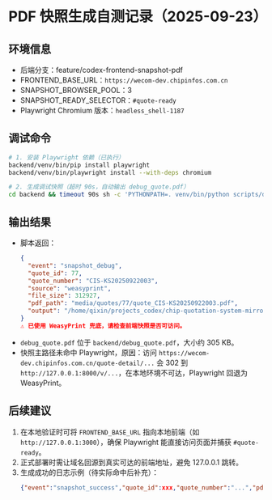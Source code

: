 # PDF 快照生成自测记录（2025-09-23）

## 环境信息
- 后端分支：feature/codex-frontend-snapshot-pdf
- FRONTEND_BASE_URL：`https://wecom-dev.chipinfos.com.cn`
- SNAPSHOT_BROWSER_POOL：3
- SNAPSHOT_READY_SELECTOR：`#quote-ready`
- Playwright Chromium 版本：`headless_shell-1187`

## 调试命令
```bash
# 1. 安装 Playwright 依赖（已执行）
backend/venv/bin/pip install playwright
backend/venv/bin/playwright install --with-deps chromium

# 2. 生成调试快照（超时 90s，自动输出 debug_quote.pdf）
cd backend && timeout 90s sh -c 'PYTHONPATH=. venv/bin/python scripts/debug_snapshot.py CIS-KS20250922003'
```

## 输出结果
- 脚本返回：
  ```json
  {
    "event": "snapshot_debug",
    "quote_id": 77,
    "quote_number": "CIS-KS20250922003",
    "source": "weasyprint",
    "file_size": 312927,
    "pdf_path": "media/quotes/77/quote_CIS-KS20250922003.pdf",
    "output": "/home/qixin/projects_codex/chip-quotation-system-mirror/backend/debug_quote.pdf"
  }
  ⚠️ 已使用 WeasyPrint 兜底，请检查前端快照是否可访问。
  ```
- `debug_quote.pdf` 位于 `backend/debug_quote.pdf`，大小约 305 KB。
- 快照主路径未命中 Playwright，原因：访问 `https://wecom-dev.chipinfos.com.cn/quote-detail/...` 会 302 到 `http://127.0.0.1:8000/v/...`，在本地环境不可达，Playwright 回退为 WeasyPrint。

## 后续建议
1. 在本地验证时可将 `FRONTEND_BASE_URL` 指向本地前端（如 `http://127.0.0.1:3000`），确保 Playwright 能直接访问页面并捕获 `#quote-ready`。
2. 正式部署时需让域名回源到真实可达的前端地址，避免 127.0.0.1 跳转。
3. 生成成功的日志示例（待实际命中后补充）：
   ```json
   {"event":"snapshot_success","quote_id":xxx,"quote_number":"...","pdf_path":"...","file_size":...,"duration_ms":...,"source":"playwright"}
   ```
